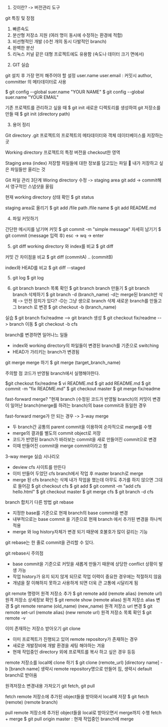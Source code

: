 1. 깃이란? -> 버전관리 도구

git 특징 및 장점

1) 빠른속도
2) 분산형 저장소 지원 (여러 명이 동시에 수정하는 환경에 적합)
3) 비선형적인 개발 (수천 개의 동시 다발적인 branch)
4) 완벽한 분산
5) 리눅스 커널 같은 대형 프로젝트에도 유용함 (속도나 데이터 크기 면에서)


2. GIT 실습

git 설치 후 가장 먼저 해주어야 할 설정
user.name
user.email
: 커밋시 author, committer 의 메타데이터로 사용

$ git config --global suer.name "YOUR NAME"
$ git config --global suer.name "YOUR EMAIL"

기존 프로젝트를 관리하고 싶을 때
$ git init 
새로운 디렉토리를 생성하여 git 저장소를 만들 때
$ git init (directory path)


3. 용어 정리

Git directory
.git 프로젝트의 프로젝트의 메타데이터와 객체 데이터베이스를 저장하는 곳

Working directory
프로젝트의 특정 버전을 checkout한 영역

Staging area (index)
저장할 파일들에 대한 정보를 담고있는 파일
	내가 저장하고 싶은 파일들만 올리는 것

Git 파일 관리 3단계
Woring directory 수정 -> staging area git add -> commit해서 영구적인 스냅샷을 올림

현재 working directory 상태 확인
$ git status

staging area로 올리기
$ git add /file path /file name
$ git add README.md

4. 파일 커밋하기

간단한 메시지를 남기며 커밋
$ git commit -m "simple message"
자세히 남기기
$ git commit 
(message 입력 후) esc -> wq -> enter

5. git diff
working directory 와 index를 비교
$ git diff

커밋 간 차이점을 비교
$ git diff (commitA) .. (commitB)

index와 HEAD를 비교
$ git diff --staged

5. git log
$ git log

6. git branch
branch 목록 확인
$ git branch 
branch 만들기
$ git branch
branch 삭제하기
$ git branch -d (branch_name)
-d는 merge된 branch만 삭제 -> 안전 장치가 있다?
-D는 그냥 생으로 branch 삭제
새로운 branch를 만들고 그 branch 로 변경
$ git checkout -b (branch_name)

실습
$ git branch fix/readme --> git branch 생성
$ git checkout fix/readme --> branch 이동
$ git checkout -b cfs

branch를 변경하면 일어나느 일들
- index와 working directory의 파일들이 변경된 branch를 기준으로 switching
- HEAD가 가리키는 branch가 변경됨

git merge
merge 하기
$ git merge (target_branch_name)

주의할 점 
코드가 반영될 branch에서 실행해야한다.

$git checkout fix/readme
$ vi README.md
$ git add README.md
$ git commit -m "fix README.md"
$ git checkout master
$ git merge fix/readme

fast-forward merge?
"현재 branch (수정된 코드가 반영될 branch)의 커밋이 변경이 일어난 branch(merge를 하려는 branch)의 base commit과 동일한 경우

fast-forward merge가 안 되는 경우 -> 3-way merge
- 두 branch간 공통의 parent commit을 이용하여 순차적으로 merge를 수행
- merge의 결과를 별도의 commit object로 저장
- 코드가 반영된 branch가 바라보는 commit을 새로 만들어진 commit으로 변경
- 이때 만들어진 commit을 merge commit이라고 함

3-way merge 실습 시나리오
- deview cfs 사이트를 만든다
- 이미 만들어 두었던 cfs branch에서 작업 후 master branch로 merge
- merge 된 cfs branch는 삭제
내가 작업을 했는데 아무도 추가를 하지 않으면 그대로 들어감
$ git checkout cfs
$ git add
$ git commit -m "add cfs hello.html"
$ git checkout master
$ git merge cfs
$ git branch -d cfs

branch 합치기 다른 방법
git rebase
- 지정한 base를 기준으로 현재 branch의 base commit을 변경
- 내부적으로는 base commit 을 기준으로 현재 branch 에서 추가된 변경을 하나씩 적용
- merge 와 log history자체가 변경 되기 때문에 호불호가 많이 갈리는 기능

git rebase는 한 줄로 commit을 관리할 수 있다.

git rebase시 주의점
- base commit을 기준으로 커밋을 새롭게 만들기 때문에 상당한 conflict 상황이 발생 가능
- 작업 history가 유지 되지 않게 되므로 작업 이력이 중요한 경우에는 적절하지 않음
- 개념을 잘 이해하지 못하고 사용하게 되면 더욱 큰 고통에 시달리게 됨

git remote 명령어
원격 저장소 추가
$ git remote add (remote alias) (remote url)
원격 저장소 상세정보 확인
$ git remote show (remote alias)
원격 저장소 alias 변경
$ git remote rename (old_name) (new_name)
원격 저장소 url 변경
$ git remote set-url (remote alias) (new remote url)
원격 저장소 목록 확인
$ git remote -v 

이미 존재하는 저장소 받아오기
git clone
- 이미 프로젝트가 진행되고 있어 remote repository가 존재하는 경우
- 새로운 개발장비에 개발 환경을 세팅 해야하는 겨웅
- 현재 작업중인 directory 외에 프로젝트를 복사 하고 싶은 경우 등등

remote 저장소를 local에 clone 하기
$ git clone (remote_url) [directory name] -b [branch name]
생략시 remote repository명으로 만들어 짐, 생략시 default branch로 받아옴

원격저장소 변경내용 가져오기
git fetch, git pull

fetch
remote 저장소에 추가된 object들을 받아와서 local에 저장
$ git fetch (remote) (remote branch)

pull
remote 저장소에 추가된 object들을 local로 받아오면서 merge까지 수행
fetch + merge
$ git pull origin master : 현재 작업중인 branch에 merge


